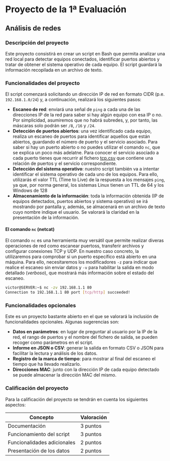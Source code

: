 # Proyecto de la 1ª Evaluación

## Análisis de redes

### Descripción del proyecto

Este proyecto consistirá en crear un script en Bash que permita analizar una red local para detectar equipos conectados, identificar puertos abiertos y tratar de obtener el sistema operativo de cada equipo. El script guardará la información recopilada en un archivo de texto.


### Funcionalidades del proyecto

El script comenzará solicitando un dirección IP de red en formato CIDR (p.e. `192.168.1.0/24`) y, a continuación, realizará los siguientes pasos:
- **Escaneo de red**: enviará una señal de `ping` a cada una de las direcciones IP de la red para saber si hay algún equipo con esa IP o no. Por simplicidad, asumiremos que no habrá subredes, y, por tanto, las máscaras solo podrán ser `/8`, `/16` y `/24`.
- **Detección de puertos abiertos**: una vez identificado cada equipo, realiza un escaneo de puertos para identificar aquellos que están abiertos, guardando el número de puerto y el servicio asociado. Para saber si hay un puerto abierto o no puedes utilizar el comando `nc`, que se explica un poco más adelatne. Para conocer el servicio asociado a cada puerto tienes que recurrir al fichero [tcp.csv](./tcp.csv) que contiene una relación de puertos y el servicio correspondiente.
- **Detección del sistema operativo**: nuestro script también va a intentar identificar el sistema operativo de cada uno de los equipos. Para ello, utilizarás el valor TTL (Time to Live) de la respuesta a los mensajes `ping`, ya que, por norma general, los sistemas Linux tienen un TTL de 64 y los Windows de 128
- **Almacenamiento de la información**: toda la información obtenida (IP de equipos detectados, puertos abiertos y sistema operativo) se irá mostrando por pantalla y, además, se almacenará en un archivo de texto cuyo nombre indique el usuario. Se valorará la claridad en la presentación de la información.


#### El comando `nc` (netcat)

El comando `nc` es una herramienta muy versátil que permite realizar diveras operaciones de red como escanear puertoss, transferir archivos y configurar conexiones TCP y UDP. En nuestro caso concreto, la utilizaremos para comprobar si un puerto específico está abierto en una máquina. Para ello, necesitaremos los modificadores `-z` para indicar que realice el escaneo sin enviar datos y `-v` para habilitar la salida en modo detallado (*verboso*), que mostrará más información sobre el estado del escaneo.

```bash
victor@SERVER:~$ nc -zv 192.168.1.1 80
Connection to 192.168.1.1 80 port [tcp/http] succeeded!
```

### Funcionalidades opcionales

Este es un proyecto bastante abierto en el que se valorará la inclusión de funcionalidades opcionales. Algunas sugerencias son:

- **Datos en parámetros**: en lugar de preguntar al usuario por la IP de la red, el rango de puertos y el nombre del fichero de salida, se pueden recoger como parámetros en el script.
- **Informe en JSON o CSV**: generar la salida en formato CSV o JSON para facilitar la lectura y análisis de los datos.
- **Registro de la marca de tiempo**: para mostrar al final del escaneo el tiempo que ha llevado realizarlo.
- **Direcciones MAC**: junto con la dirección IP de cada equipo detectado se puede almacenar la dirección MAC del mismo.


### Calificación del proyecto

Para la calificación del proyecto se tendrán en cuenta los siguientes aspectos:

| Concepto                             | Valoración  |
|--------------------------------------|-------------|
| Documentación                        | 3 puntos    |
| Funcionamiento del script            | 3 puntos    |
| Funcionalidades adicionales          | 2 puntos    |
| Presentación de los datos            | 2 puntos    |